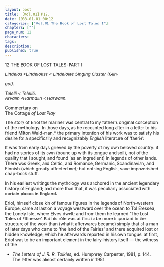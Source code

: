 ```yaml
---
layout: post
title: 【Vol.01】P12.
date: 1983-01-01 00:12
categories: ["Vol.01 The Book of Lost Tales I"]
chapters: [""]
page_num: 12
characters: 
tags: 
description: 
published: true
---
```


<p style="text-indent: 0;">
12       THE BOOK OF LOST TALES: PART I
</p>

<I>Lindelos      <Lindeloksë < Lindeloktë Singing Cluster (Glin-</I>

<I>gol).</I>

<I>Telelli    < Telellë.<BR>Arvalin     <Harmalin < Harwalin.</I>

Commentary on<BR>The Cottage <I>of Lost Play</I>

The story of Eriol the mariner was central to my father's original conception of the mythology. In those days, as he recounted long after in a letter to his friend Milton Wald-man,* the primary intention of his work was to satisfy his desire for a specifically and recognizably <I>English </I>literature of ‘faerie’:

It was from early days grieved by the poverty of my own beloved country: it had no stories of its own (bound up with its tongue and soil), not of the quality that I sought, and found (as an ingredient) in legends of other lands. There was Greek, and Celtic, and Romance, Germanic, Scandinavian, and Finnish (which greatly affected me); but nothing English, save impoverished chap-book stuff.

In his earliest writings the mythology was anchored in the ancient legendary history of England; and more than that, it was peculiarly associated with certain places in England.

Eriol, himself close kin of famous figures in the legends of North-western Europe, came at last on a voyage westward over the ocean to Tol Eressëa, the Lonely Isle, where Elves dwelt; and from them he learned ‘The Lost Tales of Elfinesse’. But his rôle was at first to be more important in the structure of the work than (what it afterwards became) simply that of a man of later days who came to ‘the land of the Fairies' and there acquired lost or hidden knowledge, which he afterwards reported in his own tongue: at first, Eriol was to be an important element in the fairy-history itself — the witness of the

* <I>The Letters of J. R. R. Tolkien, </I>ed. Humphrey Carpenter, 1981, p. 144. The letter was almost certainly written in 1951.

